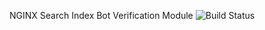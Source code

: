 NGINX Search Index Bot Verification Module ![Build Status](https://circleci.com/gh/abedra/ngx_bot_verifier.svg?style=shield&circle-token=b1f4c421b282e62c253ca3aa8b5bcacec114e2bc)
